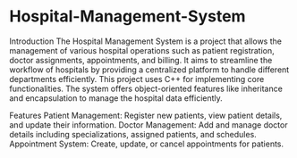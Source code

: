 # Hospital-Management-System

Introduction
The Hospital Management System is a project that allows the management of various hospital operations such as patient registration, doctor assignments, appointments, and billing. It aims to streamline the workflow of hospitals by providing a centralized platform to handle different departments efficiently. This project uses C++ for implementing core functionalities. The system offers object-oriented features like inheritance and encapsulation to manage the hospital data efficiently.

Features
Patient Management: Register new patients, view patient details, and update their information.
Doctor Management: Add and manage doctor details including specializations, assigned patients, and schedules.
Appointment System: Create, update, or cancel appointments for patients.
